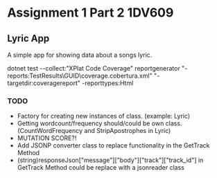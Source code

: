 # Assignment 1 Part 2 1DV609

## Lyric App

A simple app for showing data about a songs lyric.

dotnet test --collect:"XPlat Code Coverage"
reportgenerator "-reports:TestResults\GUID\coverage.cobertura.xml" "-targetdir:coveragereport" -reporttypes:Html

### TODO

- Factory for creating new instances of class. (example: Lyric)
- Getting wordcount/frequency should/could be own class. (CountWordFrequency and StripApostrophes in Lyric)
- MUTATION SCORE?!
- Add JSONP converter class to replace functionality in the GetTrack Method
- (string)responseJson["message"]["body"]["track"]["track_id"] in GetTrack Method could be replace with a jsonreader class
